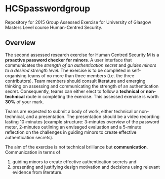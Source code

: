 # HCSpasswordgroup

Repository for 2015 Group Assessed Exercise for University of Glasgow Masters Level course Human-Centred Security.

## Overview

The second assessed research exercise for Human Centred Security M is a **proactive password checker for minors**. A user interface that communicates the *strength of an authentication secret* and *guides minors to a desired strength level*. The exercise is to be completed in self-organising teams of no more than three members (i.e. the three contributors). Team members should consult literature and emerging thinking on assessing and communicating the strength of an authentication secret.  Consequently, teams can either elect to follow a **technical** or **non-technical** route in completing the exercise. This assessed exercise is worth **30%** of your mark.

Teams are expected to submit a body of work, either technical or non-technical, and a presentation. The presentation should be a video recording lasting 10-minutes (example structure: 3-minutes overview of the password meter, 2-minutes outlining an envisaged evaluation and a 5-minute reflection on the challenges in guiding minors to create effective authentication secrets).

The aim of the exercise is not technical brilliance but **communication**. Communication in terms of

1. guiding minors to create effective authentication secrets and
2. presenting and justifying design motivation and decisions using relevant evidence from literature. 
